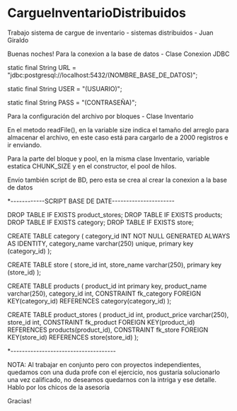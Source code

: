 # CargueInventarioDistribuidos
Trabajo sistema de cargue de inventario - sistemas distribuidos - Juan Giraldo

Buenas noches!
Para la conexion a la base de datos - Clase Conexion JDBC

static final String URL = "jdbc:postgresql://localhost:5432/(NOMBRE_BASE_DE_DATOS)";
  
static final String USER = "(USUARIO)";
	
static final String PASS = "(CONTRASEÑA)";
 
Para la configuración del archivo por bloques - Clase Inventario

  En el metodo readFile(), en la variable size indica el tamaño del arreglo para almacenar el archivo, 
  en este caso está para cargarlo de a 2000 registros e ir enviando.
  
  Para la parte del bloque y pool, en la misma clase Inventario, variable estatica CHUNK_SIZE y en el constructor, el pool de hilos.
  
Envío también script de BD, pero esta se crea al crear la conexion a la base de datos

*------------SCRIPT BASE DE DATE----------------------

DROP TABLE IF EXISTS product_stores;
DROP TABLE IF EXISTS products;
DROP TABLE IF EXISTS category;
DROP TABLE IF EXISTS store;

CREATE TABLE category
(
	category_id INT NOT NULL GENERATED ALWAYS AS IDENTITY,
	category_name varchar(250) unique,
	primary key (category_id)
);

CREATE TABLE store
(
	store_id int,
	store_name varchar(250),
	primary key (store_id)
);

CREATE TABLE products
(
	product_id int primary key,
	product_name varchar(250),
	category_id int,
	CONSTRAINT fk_category
    FOREIGN KEY(category_id) 
	REFERENCES category(category_id)
);

CREATE TABLE product_stores
(
	product_id int,
	product_price varchar(250),
	store_id int,
	CONSTRAINT fk_product
      FOREIGN KEY(product_id) 
	  REFERENCES products(product_id),
	CONSTRAINT fk_store
      FOREIGN KEY(store_id) 
	  REFERENCES store(store_id)
);

*-------------------------------------


NOTA: Al trabajar en conjunto pero con proyectos independientes, quedamos con una duda profe con el ejercicio, nos gustaría solucionarlo una vez calificado, no deseamos quedarnos con la intriga y ese detalle. Hablo por los chicos de la asesoría 

Gracias!
